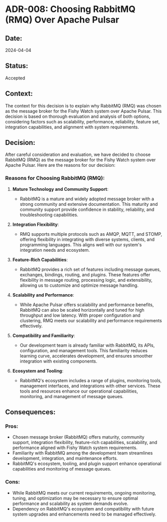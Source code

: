 # ADR-008: Choosing RabbitMQ (RMQ) Over Apache Pulsar

## Date:
2024-04-04

## Status:
Accepted

## Context:
The context for this decision is to explain why RabbitMQ (RMQ) was chosen as the message broker for the Fishy Watch system over Apache Pulsar. This decision is based on thorough evaluation and analysis of both options, considering factors such as scalability, performance, reliability, feature set, integration capabilities, and alignment with system requirements.

## Decision:
After careful consideration and evaluation, we have decided to choose RabbitMQ (RMQ) as the message broker for the Fishy Watch system over Apache Pulsar. Here are the reasons for our decision:

### Reasons for Choosing RabbitMQ (RMQ):
1. **Mature Technology and Community Support**:
   - RabbitMQ is a mature and widely adopted message broker with a strong community and extensive documentation. This maturity and community support provide confidence in stability, reliability, and troubleshooting capabilities.

2. **Integration Flexibility**:
   - RMQ supports multiple protocols such as AMQP, MQTT, and STOMP, offering flexibility in integrating with diverse systems, clients, and programming languages. This aligns well with our system's integration needs and ecosystem.

3. **Feature-Rich Capabilities**:
   - RabbitMQ provides a rich set of features including message queues, exchanges, bindings, routing, and plugins. These features offer flexibility in message routing, processing logic, and extensibility, allowing us to customize and optimize message handling.

4. **Scalability and Performance**:
   - While Apache Pulsar offers scalability and performance benefits, RabbitMQ can also be scaled horizontally and tuned for high throughput and low latency. With proper configuration and clustering, RMQ meets our scalability and performance requirements effectively.

5. **Compatibility and Familiarity**:
   - Our development team is already familiar with RabbitMQ, its APIs, configuration, and management tools. This familiarity reduces learning curve, accelerates development, and ensures smoother integration with existing components.

6. **Ecosystem and Tooling**:
   - RabbitMQ's ecosystem includes a range of plugins, monitoring tools, management interfaces, and integrations with other services. These tools and resources enhance our operational capabilities, monitoring, and management of message queues.

## Consequences:
### Pros:
- Chosen message broker (RabbitMQ) offers maturity, community support, integration flexibility, feature-rich capabilities, scalability, and performance aligned with Fishy Watch system requirements.
- Familiarity with RabbitMQ among the development team streamlines development, integration, and maintenance efforts.
- RabbitMQ's ecosystem, tooling, and plugin support enhance operational capabilities and monitoring of message queues.

### Cons:
- While RabbitMQ meets our current requirements, ongoing monitoring, tuning, and optimization may be necessary to ensure optimal performance and scalability as system demands evolve.
- Dependency on RabbitMQ's ecosystem and compatibility with future system upgrades and enhancements need to be managed effectively.
